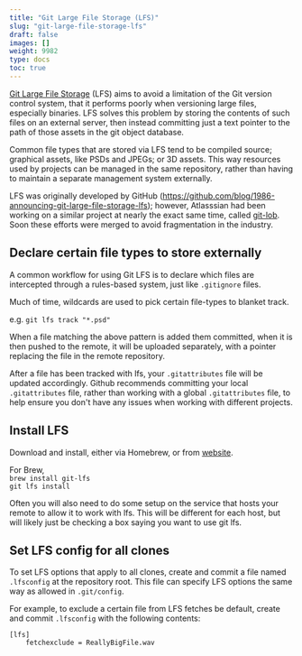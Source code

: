 ```yaml
---
title: "Git Large File Storage (LFS)"
slug: "git-large-file-storage-lfs"
draft: false
images: []
weight: 9982
type: docs
toc: true
---
```


[Git Large File Storage][1] (LFS) aims to avoid a limitation of the Git version control system, that it performs poorly when versioning large files, especially binaries. LFS solves this problem by storing the contents of such files on an external server, then instead committing just a text pointer to the path of those assets in the git object database.

Common file types that are stored via LFS tend to be compiled source; graphical assets, like PSDs and JPEGs; or 3D assets. This way resources used by projects can be managed in the same repository, rather than having to maintain a separate management system externally.

LFS was originally developed by GitHub (https://github.com/blog/1986-announcing-git-large-file-storage-lfs); however, Atlasssian had been working on a similar project at nearly the exact same time, called [git-lob][2]. Soon these efforts were merged to avoid fragmentation in the industry.


  [1]: https://git-lfs.github.com
  [2]: https://github.com/atlassian/git-lob

## Declare certain file types to store externally
A common workflow for using Git LFS is to declare which files are intercepted through a rules-based system, just like `.gitignore` files.

Much of time, wildcards are used to pick certain file-types to blanket track.

e.g. `git lfs track "*.psd"`


When a file matching the above pattern is added them committed, when it is then pushed to the remote, it will be uploaded separately, with a pointer replacing the file in the remote repository.

After a file has been tracked with lfs, your `.gitattributes` file will be updated accordingly. Github recommends committing your local `.gitattributes` file, rather than working with a global `.gitattributes` file, to help ensure you don't have any issues when working with different projects.

## Install LFS
Download and install, either via Homebrew, or from [website][1].

For Brew,  
`brew install git-lfs`  
`git lfs install`

Often you will also need to do some setup on the service that hosts your remote to allow it to work with lfs. This will be different for each host, but will likely just be checking a box saying you want to use git lfs.


  [1]: https://git-lfs.github.com

## Set LFS config for all clones
To set LFS options that apply to all clones, create and commit a file named `.lfsconfig` at the repository root. This file can specify LFS options the same way as allowed in `.git/config`.

For example, to exclude a certain file from LFS fetches be default, create and commit `.lfsconfig` with the following contents:

    [lfs]
        fetchexclude = ReallyBigFile.wav


